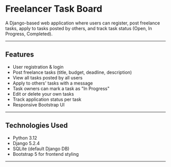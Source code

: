 #  Freelancer Task Board

A Django-based web application where users can register, post freelance tasks, apply to tasks posted by others, and track task status (Open, In Progress, Completed).

---

##  Features

-  User registration & login
-  Post freelance tasks (title, budget, deadline, description)
-  View all tasks posted by all users
-  Apply to others' tasks with a message
-  Task owners can mark a task as "In Progress"
-  Edit or delete your own tasks
-  Track application status per task
-  Responsive Bootstrap UI

---

##  Technologies Used

- Python 3.12
- Django 5.2.4
- SQLite (default Django DB)
- Bootstrap 5 for frontend styling

---

